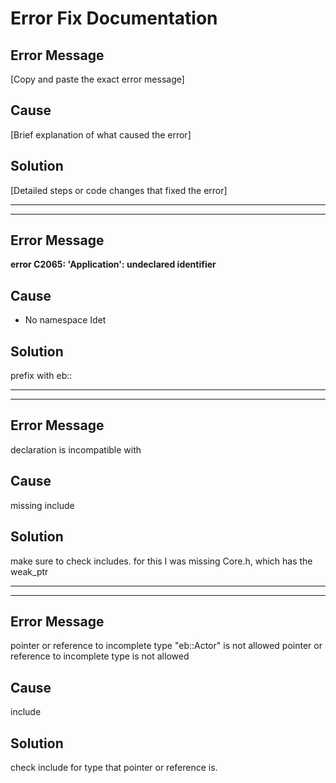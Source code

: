 # Error Fix Documentation

## Error Message  
[Copy and paste the exact error message]  

## Cause  
[Brief explanation of what caused the error]  

## Solution  
[Detailed steps or code changes that fixed the error]  

---
---

## Error Message  
__error C2065: 'Application': undeclared identifier__

## Cause  
- No namespace Idet 

## Solution  
prefix with eb::  

---
---

## Error Message  
declaration is incompatible with <error type>

## Cause  
missing include 

## Solution  
make sure to check includes. for this I was missing Core.h, which has the weak_ptr

---
---

## Error Message  
pointer or reference to incomplete type "eb::Actor" is not allowed
pointer or reference to incomplete type is not allowed

## Cause  
include

## Solution  
check include for type that pointer or reference is.
